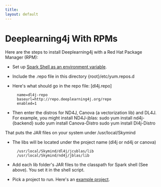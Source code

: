 ```yaml
---
title: 
layout: default
---
```


# Deeplearning4j With RPMs

Here are the steps to install Deeplearning4j with a Red Hat Package Manager (RPM):

* Set up [Spark Shell as an environment variable](http://apache-spark-user-list.1001560.n3.nabble.com/Adding-external-jar-to-spark-shell-classpath-using-ADD-JARS-td1207.html).
* Include the .repo file in this directory
        {root}/etc/yum.repos.d
* Here's what should go in the repo file:
        [dl4j.repo]
        
        name=dl4j-repo
        baseurl=http://repo.deeplearning4j.org/repo
        enabled=1
* Then enter the distros for ND4J, Canova (a vectorization lib) and DL4J. For example, you might install ND4J-jblas:
        sudo yum install nd4j-{backend}
        sudo yum install Canova-Distro
        sudo yum install Dl4j-Distro

That puts the JAR files on your system under /usr/local/Skymind

* The libs will be located under the project name (dl4j or nd4j or canova) 

        /usr/local/Skymind/dl4j/jcublas/lib
        /usr/local/Skymind/nd4j/jblas/lib
        
* Add each lib folder's JAR files to the classpath for Spark shell (See above). You set it in the shell script. 
* Pick a project to run. Here's an [example project](https://github.com/deeplearning4j/scala-spark-examples).
